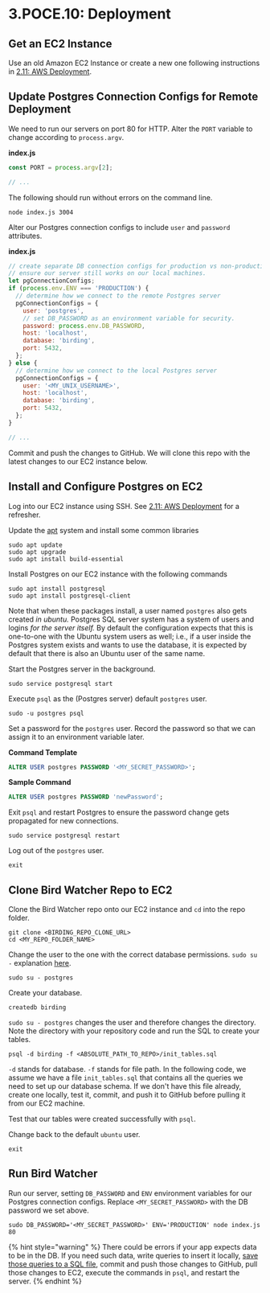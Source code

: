 # 3.POCE.10: Deployment

## Get an EC2 Instance

Use an old Amazon EC2 Instance or create a new one following instructions in [2.11: AWS Deployment](../../2-backend-basics/2.11-deploy-server-to-cloud.md).

## Update Postgres Connection Configs for Remote Deployment

We need to run our servers on port 80 for HTTP. Alter the `PORT` variable to change according to `process.argv`.

**index.js**

```javascript
const PORT = process.argv[2];

// ...
```

The following should run without errors on the command line.

```text
node index.js 3004
```

Alter our Postgres connection configs to include `user` and `password` attributes.

**index.js**

```javascript
// create separate DB connection configs for production vs non-production environments.
// ensure our server still works on our local machines.
let pgConnectionConfigs;
if (process.env.ENV === 'PRODUCTION') {
  // determine how we connect to the remote Postgres server
  pgConnectionConfigs = {
    user: 'postgres',
    // set DB_PASSWORD as an environment variable for security.
    password: process.env.DB_PASSWORD,
    host: 'localhost',
    database: 'birding',
    port: 5432,
  };
} else {
  // determine how we connect to the local Postgres server
  pgConnectionConfigs = {
    user: '<MY_UNIX_USERNAME>',
    host: 'localhost',
    database: 'birding',
    port: 5432,
  };
}

// ...
```

Commit and push the changes to GitHub. We will clone this repo with the latest changes to our EC2 instance below.

## Install and Configure Postgres on EC2

Log into our EC2 instance using SSH. See [2.11: AWS Deployment](../../2-backend-basics/2.11-deploy-server-to-cloud.md#ssh-log-in) for a refresher.

Update the [apt](https://en.wikipedia.org/wiki/APT_%28software%29) system and install some common libraries

```text
sudo apt update
sudo apt upgrade
sudo apt install build-essential
```

Install Postgres on our EC2 instance with the following commands

```text
sudo apt install postgresql
sudo apt install postgresql-client
```

Note that when these packages install, a user named `postgres` also gets created _in ubuntu._ Postgres SQL server system has a system of users and logins _for the server itself._ By default the configuration expects that this is one-to-one with the Ubuntu system users as well; i.e., if a user inside the Postgres system exists and wants to use the database, it is expected by default that there is also an Ubuntu user of the same name.

Start the Postgres server in the background.

```text
sudo service postgresql start
```

Execute `psql` as the \(Postgres server\) default `postgres` user.

```text
sudo -u postgres psql
```

Set a password for the `postgres` user. Record the password so that we can assign it to an environment variable later.

**Command Template**

```sql
ALTER USER postgres PASSWORD '<MY_SECRET_PASSWORD>';
```

**Sample Command**

```sql
ALTER USER postgres PASSWORD 'newPassword';
```

Exit `psql` and restart Postgres to ensure the password change gets propagated for new connections.

```text
sudo service postgresql restart
```

Log out of the `postgres` user.

```text
exit
```

## Clone Bird Watcher Repo to EC2

Clone the Bird Watcher repo onto our EC2 instance and `cd` into the repo folder.

```text
git clone <BIRDING_REPO_CLONE_URL>
cd <MY_REPO_FOLDER_NAME>
```

Change the user to the one with the correct database permissions. `sudo su -` explanation [here](https://askubuntu.com/questions/376199/sudo-su-vs-sudo-i-vs-sudo-bin-bash-when-does-it-matter-which-is-used).

```text
sudo su - postgres
```

Create your database.

```text
createdb birding
```

`sudo su - postgres` changes the user and therefore changes the directory. Note the directory with your repository code and run the SQL to create your tables.

```
psql -d birding -f <ABSOLUTE_PATH_TO_REPO>/init_tables.sql
```

 `-d` stands for database. `-f` stands for file path. In the following code, we assume we have a file `init_tables.sql` that contains all the queries we need to set up our database schema. If we don't have this file already, create one locally, test it, commit, and push it to GitHub before pulling it from our EC2 machine.

Test that our tables were created successfully with `psql`.

Change back to the default `ubuntu` user.

```
exit
```

## Run Bird Watcher

Run our server, setting `DB_PASSWORD` and `ENV` environment variables for our Postgres connection configs. Replace `<MY_SECRET_PASSWORD>` with the DB password we set above. 

```text
sudo DB_PASSWORD='<MY_SECRET_PASSWORD>' ENV='PRODUCTION' node index.js 80
```

{% hint style="warning" %}
There could be errors if your app expects data to be in the DB. If you need such data, write queries to insert it locally, [save those queries to a SQL file](../3.5-sql-applications/3.5.7-database-setup-files.md#seed-sql), commit and push those changes to GitHub, pull those changes to EC2, execute the commands in `psql`, and restart the server.
{% endhint %}

